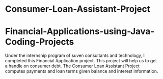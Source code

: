 # Consumer-Loan-Assistant-Project

# Financial-Applications-using-Java-Coding-Projects

Under the internship program of suven consultants and technology, I completed this Financial Application project. This project will help us to get a handle on consumer debt. 
The Consumer Loan Assistant Project computes payments and loan terms given balance and interest information.
